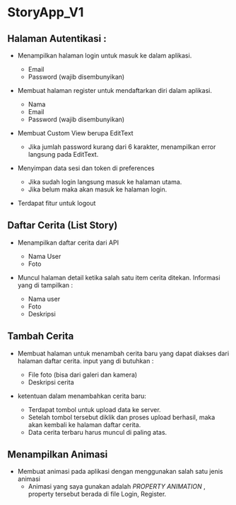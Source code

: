 # StoryApp_V1
## Halaman Autentikasi :
* Menampilkan halaman login untuk masuk ke dalam aplikasi.
  * Email
  * Password (wajib disembunyikan)

* Membuat halaman register untuk mendaftarkan diri dalam aplikasi.
  * Nama
  * Email
  * Password (wajib disembunyikan)


* Membuat Custom View berupa EditText
  * Jika jumlah password kurang dari 6 karakter, menampilkan error langsung pada EditText.

* Menyimpan data sesi dan token di preferences
  * Jika sudah login langsung masuk ke halaman utama.
  * Jika belum maka akan masuk ke halaman login. 

* Terdapat fitur untuk logout


## Daftar Cerita (List Story)
* Menampilkan daftar cerita dari API
  * Nama User
  * Foto
 
* Muncul halaman detail ketika salah satu item cerita ditekan. Informasi yang di tampilkan :
  * Nama user
  * Foto
  * Deskripsi

## Tambah Cerita
* Membuat halaman untuk menambah cerita baru yang dapat diakses dari halaman daftar cerita. input yang di butuhkan :
  * File foto (bisa dari galeri dan kamera)
  * Deskripsi cerita

* ketentuan dalam menambahkan cerita baru:
  * Terdapat tombol untuk upload data ke server. 
  * Setelah tombol tersebut diklik dan proses upload berhasil, maka akan kembali ke halaman daftar cerita. 
  * Data cerita terbaru harus muncul di paling atas. 

## Menampilkan Animasi
  * Membuat animasi pada aplikasi dengan menggunakan salah satu jenis animasi
    * Animasi yang saya gunakan adalah <i>PROPERTY ANIMATION</i> , property tersebut berada di file Login, Register.




